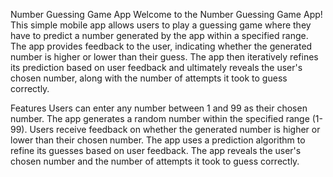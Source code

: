 Number Guessing Game App
Welcome to the Number Guessing Game App! This simple mobile app allows users to play a guessing game where they have to predict a number generated by the app within a specified range. 
The app provides feedback to the user, indicating whether the generated number is higher or lower than their guess. The app then iteratively refines its prediction based on user feedback
and ultimately reveals the user's chosen number, along with the number of attempts it took to guess correctly.

Features
Users can enter any number between 1 and 99 as their chosen number.
The app generates a random number within the specified range (1-99).
Users receive feedback on whether the generated number is higher or lower than their chosen number.
The app uses a prediction algorithm to refine its guesses based on user feedback.
The app reveals the user's chosen number and the number of attempts it took to guess correctly.
